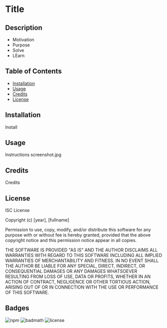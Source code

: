 # Title

## Description

- Motivation
- Purpose
- Solve
- LEarn

## Table of Contents

- [Installation](#installation)
- [Usage](#usage)
- [Credits](#credits)
- [License](#license)

## Installation

Install

## Usage

Instructions
screenshot.jpg


## Credits

Credits

## License

ISC License

Copyright (c) [year], [fullname]

Permission to use, copy, modify, and/or distribute this software for any
purpose with or without fee is hereby granted, provided that the above
copyright notice and this permission notice appear in all copies.

THE SOFTWARE IS PROVIDED "AS IS" AND THE AUTHOR DISCLAIMS ALL WARRANTIES
WITH REGARD TO THIS SOFTWARE INCLUDING ALL IMPLIED WARRANTIES OF
MERCHANTABILITY AND FITNESS. IN NO EVENT SHALL THE AUTHOR BE LIABLE FOR
ANY SPECIAL, DIRECT, INDIRECT, OR CONSEQUENTIAL DAMAGES OR ANY DAMAGES
WHATSOEVER RESULTING FROM LOSS OF USE, DATA OR PROFITS, WHETHER IN AN
ACTION OF CONTRACT, NEGLIGENCE OR OTHER TORTIOUS ACTION, ARISING OUT OF
OR IN CONNECTION WITH THE USE OR PERFORMANCE OF THIS SOFTWARE.

## Badges

![npm](https://img.shields.io/npm/v/inquirer)
![badmath](https://img.shields.io/github/languages/top/nielsenjared/badmath)
![license](https://img.shields.io/badge/license/test/brightgreen)

